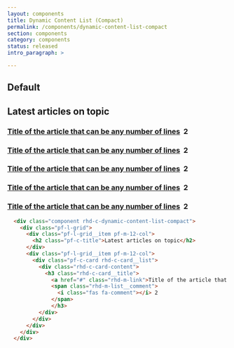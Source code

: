 ```yaml
---
layout: components
title: Dynamic Content List (Compact)
permalink: /components/dynamic-content-list-compact
section: components
category: components
status: released
intro_paragraph: >

---
```


## Default
<div class="component rhd-c-dynamic-content-list-compact">
    <div class="pf-l-grid">
        <div class="pf-l-grid__item pf-m-12-col">
            <h2 class="pf-c-title">Latest articles on topic</h2>
        </div>
        <div class="pf-l-grid__item pf-m-12-col">
            <div class="pf-c-card rhd-c-card__list">
                <div class="rhd-c-card-content">
                    <h3 class="rhd-c-card__title">
                    <a href="#" class="rhd-m-link">Title of the article that can be any number of lines</a>&nbsp;
                    <span class="rhd-m-list__comment">
                        <i class="fas fa-comment"></i> 2
                    </span>
                    </h3>
                </div>
            </div>
            <div class="pf-c-card rhd-c-card__list">
                <div class="rhd-c-card-content">
                    <h3 class="rhd-c-card__title">
                    <a href="#" class="rhd-m-link">Title of the article that can be any number of lines</a>&nbsp;
                    <span class="rhd-m-list__comment">
                        <i class="fas fa-comment"></i> 2
                    </span>
                    </h3>
                </div>
            </div>
            <div class="pf-c-card rhd-c-card__list">
                <div class="rhd-c-card-content">
                    <h3 class="rhd-c-card__title">
                    <a href="#" class="rhd-m-link">Title of the article that can be any number of lines</a>&nbsp;
                    <span class="rhd-m-list__comment">
                        <i class="fas fa-comment"></i> 2
                    </span>
                    </h3>
                </div>
            </div>
            <div class="pf-c-card rhd-c-card__list">
                <div class="rhd-c-card-content">
                    <h3 class="rhd-c-card__title">
                    <a href="#" class="rhd-m-link">Title of the article that can be any number of lines</a>&nbsp;
                    <span class="rhd-m-list__comment">
                        <i class="fas fa-comment"></i> 2
                    </span>
                    </h3>
                </div>
            </div>
            <div class="pf-c-card rhd-c-card__list">
                <div class="rhd-c-card-content">
                    <h3 class="rhd-c-card__title">
                    <a href="#" class="rhd-m-link">Title of the article that can be any number of lines</a>&nbsp;
                    <span class="rhd-m-list__comment">
                        <i class="fas fa-comment"></i> 2
                    </span>
                    </h3>
                </div>
            </div>
        </div>
    </div>
</div>

```html
  <div class="component rhd-c-dynamic-content-list-compact">
    <div class="pf-l-grid">
      <div class="pf-l-grid__item pf-m-12-col">
        <h2 class="pf-c-title">Latest articles on topic</h2>
      </div>
      <div class="pf-l-grid__item pf-m-12-col">
        <div class="pf-c-card rhd-c-card__list">
          <div class="rhd-c-card-content">
            <h3 class="rhd-c-card__title">
              <a href="#" class="rhd-m-link">Title of the article that can be any number of lines</a>&nbsp;
              <span class="rhd-m-list__comment">
                <i class="fas fa-comment"></i> 2
              </span>
              </h3>
          </div>
        </div>
      </div>
    </div>
  </div>
```
